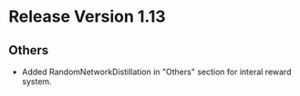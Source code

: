 # Release Version 1.13

## Others

* Added RandomNetworkDistillation in "Others" section for interal reward system.
